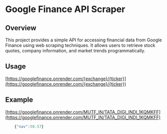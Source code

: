 # Google Finance API Scraper
## Overview
This project provides a simple API for accessing financial data from Google Finance using web scraping techniques. It allows users to retrieve stock quotes, company information, and market trends programmatically.
## Usage
[https://googlefinance.onrender.com/{exchange}/{ticker}](https://googlefinance.onrender.com/{exchange}/{ticker})

## Example 
[https://googlefinance.onrender.com/MUTF_IN/TATA_DIGI_INDI_1KQMKFF](https://googlefinance.onrender.com/MUTF_IN/TATA_DIGI_INDI_1KQMKFF)

```js
    {"nav":50.57}
```
